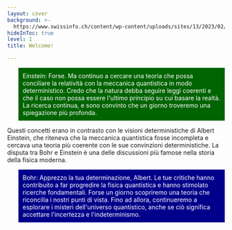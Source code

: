 ```yaml
---
layout: cover
background: >-
  https://www.swissinfo.ch/content/wp-content/uploads/sites/13/2023/02/42d95128f818eb80660f8379c19e67eb-solvay_conference_1927-data.jpg?s=612x612&w=0&k=20&c=GXNeWQ7EHO6xEyzBn0lG47KTjx8JmxZg8fx-Qhx7ZEo=
hideInToc: true
level: 1
title: Welcome!

---
```


<div class="absolute top-0 ">
<blockquote style="background-color: darkgreen; color: white; padding: 10px;">
 Einstein: Forse. Ma continuo a cercare una teoria che possa conciliare la relatività con la meccanica quantistica in modo deterministico. Credo che la natura debba seguire leggi coerenti e che il caso non possa essere l'ultimo principio su cui basare la realtà. La ricerca continua, e sono convinto che un giorno troveremo una spiegazione più profonda.
</blockquote>
</div>

Questi concetti erano in contrasto con le visioni deterministiche di Albert Einstein, che riteneva che la meccanica quantistica fosse incompleta e cercava una teoria più coerente con le sue convinzioni deterministiche. La disputa tra Bohr e Einstein è una delle discussioni più famose nella storia della fisica moderna.

<!-- Add date to bottom of the page -->

<div class="absolute bottom-0 ">
<blockquote style="background-color: darkblue; color: white; padding: 10px;">
 Bohr: Apprezzo la tua determinazione, Albert. Le tue critiche hanno contribuito a far progredire la fisica quantistica e hanno stimolato ricerche fondamentali. Forse un giorno scopriremo una teoria che riconcilia i nostri punti di vista. Fino ad allora, continueremo a esplorare i misteri dell'universo quantistico, anche se ciò significa accettare l'incertezza e l'indeterminismo.
</blockquote>
</div>

